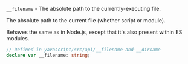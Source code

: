 `__filename` - The absolute path to the currently-executing file.

The absolute path to the current file (whether script or module).

Behaves the same as in Node.js, except that it's also present within ES modules.

```ts
// Defined in yavascript/src/api/__filename-and-__dirname
declare var __filename: string;
```
